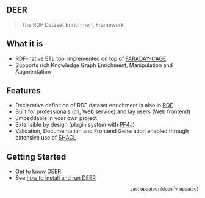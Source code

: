 ## DEER

> The RDF Dataset Enrichment Framework

## What it is

- RDF-native ETL tool implemented on top of [FARADAY-CAGE](https://dice-group.github.io/faraday-cage/)
- Supports rich Knowledge Graph Enrichment, Manipulation and Augmentation

## Features

- Declarative definition of RDF dataset enrichment is also in [RDF](https://www.w3.org/TR/rdf11-concepts/)
- Built for professionals (cli, Web service) and lay users (Web frontend)
- Embeddable in your own project
- Extensible by design (plugin system with [PF4J](https://pf4j.org))
- Validation, Documentation and Frontend Generation enabled through extensive use of [SHACL](https://www.w3.org/TR/shacl/)

## Getting Started

- [Get to know DEER](about)
- See [how to install and run DEER](quickstart)
<!-- - Learn about the [basics concepts](concepts) -->
<!-- - Dive into our [tutorials for plugin developers](tutorial) -->

<small style="text-align: right; display: block"> Last updated: {docsify-updated} </small>